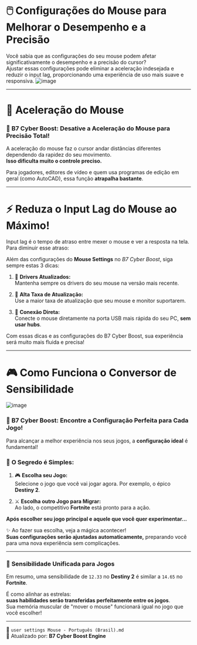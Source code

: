 
# 🖱️ **Configurações do Mouse para Melhorar o Desempenho e a Precisão**

Você sabia que as configurações do seu mouse podem afetar significativamente o desempenho e a precisão do cursor?  
Ajustar essas configurações pode eliminar a aceleração indesejada e reduzir o input lag, proporcionando uma experiência de uso mais suave e responsiva.
![image](https://github.com/user-attachments/assets/b0eae56e-6f69-483f-bfb5-c16d3e66f984)

---

# 🚫 **Aceleração do Mouse**  
### 🎯 **B7 Cyber Boost: Desative a Aceleração do Mouse para Precisão Total!**

A aceleração do mouse faz o cursor andar distâncias diferentes dependendo da rapidez do seu movimento.  
**Isso dificulta muito o controle preciso.**

Para jogadores, editores de vídeo e quem usa programas de edição em geral (como AutoCAD), essa função **atrapalha bastante**.

---

# ⚡ **Reduza o Input Lag do Mouse ao Máximo!**

Input lag é o tempo de atraso entre mexer o mouse e ver a resposta na tela. Para diminuir esse atraso:

Além das configurações do **Mouse Settings** no *B7 Cyber Boost*, siga sempre estas 3 dicas:

1. 🧩 **Drivers Atualizados:**  
   Mantenha sempre os drivers do seu mouse na versão mais recente.

2. 🔁 **Alta Taxa de Atualização:**  
   Use a maior taxa de atualização que seu mouse e monitor suportarem.

3. 🔌 **Conexão Direta:**  
   Conecte o mouse diretamente na porta USB mais rápida do seu PC, **sem usar hubs**.

Com essas dicas e as configurações do B7 Cyber Boost, sua experiência será muito mais fluida e precisa!

---

# 🎮 **Como Funciona o Conversor de Sensibilidade**
![image](https://github.com/user-attachments/assets/da57f26a-098a-41d1-b3fb-4c5653ce6281)
### 📐 **B7 Cyber Boost: Encontre a Configuração Perfeita para Cada Jogo!**

Para alcançar a melhor experiência nos seus jogos, a **configuração ideal** é fundamental!

### 🧠 **O Segredo é Simples:**

1. 🎮 **Escolha seu Jogo:**  
   Selecione o jogo que você vai jogar agora. Por exemplo, o épico **Destiny 2**.

2. ⚔️ **Escolha outro Jogo para Migrar:**  
   Ao lado, o competitivo **Fortnite** está pronto para a ação.

**Após escolher seu jogo principal e aquele que você quer experimentar...**

✨ Ao fazer sua escolha, veja a mágica acontecer!  
**Suas configurações serão ajustadas automaticamente,** preparando você para uma nova experiência sem complicações.

---

### 🔄 **Sensibilidade Unificada para Jogos**

Em resumo, uma sensibilidade de `12.33` no **Destiny 2** é similar a `14.65` no **Fortnite**.

É como alinhar as estrelas:  
**suas habilidades serão transferidas perfeitamente entre os jogos**.  
Sua memória muscular de "mover o mouse" funcionará igual no jogo que você escolher!

---

📘 `user settings Mouse - Português (Brasil).md`  
🔁 Atualizado por: **B7 Cyber Boost Engine**
